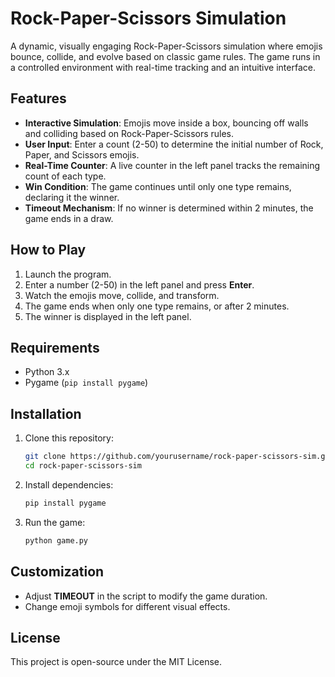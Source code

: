 # Rock-Paper-Scissors Simulation

A dynamic, visually engaging Rock-Paper-Scissors simulation where emojis bounce, collide, and evolve based on classic game rules. The game runs in a controlled environment with real-time tracking and an intuitive interface.

## Features
- **Interactive Simulation**: Emojis move inside a box, bouncing off walls and colliding based on Rock-Paper-Scissors rules.
- **User Input**: Enter a count (2-50) to determine the initial number of Rock, Paper, and Scissors emojis.
- **Real-Time Counter**: A live counter in the left panel tracks the remaining count of each type.
- **Win Condition**: The game continues until only one type remains, declaring it the winner.
- **Timeout Mechanism**: If no winner is determined within 2 minutes, the game ends in a draw.

## How to Play
1. Launch the program.
2. Enter a number (2-50) in the left panel and press **Enter**.
3. Watch the emojis move, collide, and transform.
4. The game ends when only one type remains, or after 2 minutes.
5. The winner is displayed in the left panel.

## Requirements
- Python 3.x
- Pygame (`pip install pygame`)

## Installation
1. Clone this repository:
   ```sh
   git clone https://github.com/yourusername/rock-paper-scissors-sim.git
   cd rock-paper-scissors-sim
   ```
2. Install dependencies:
   ```sh
   pip install pygame
   ```
3. Run the game:
   ```sh
   python game.py
   ```

## Customization
- Adjust **TIMEOUT** in the script to modify the game duration.
- Change emoji symbols for different visual effects.

## License
This project is open-source under the MIT License.

